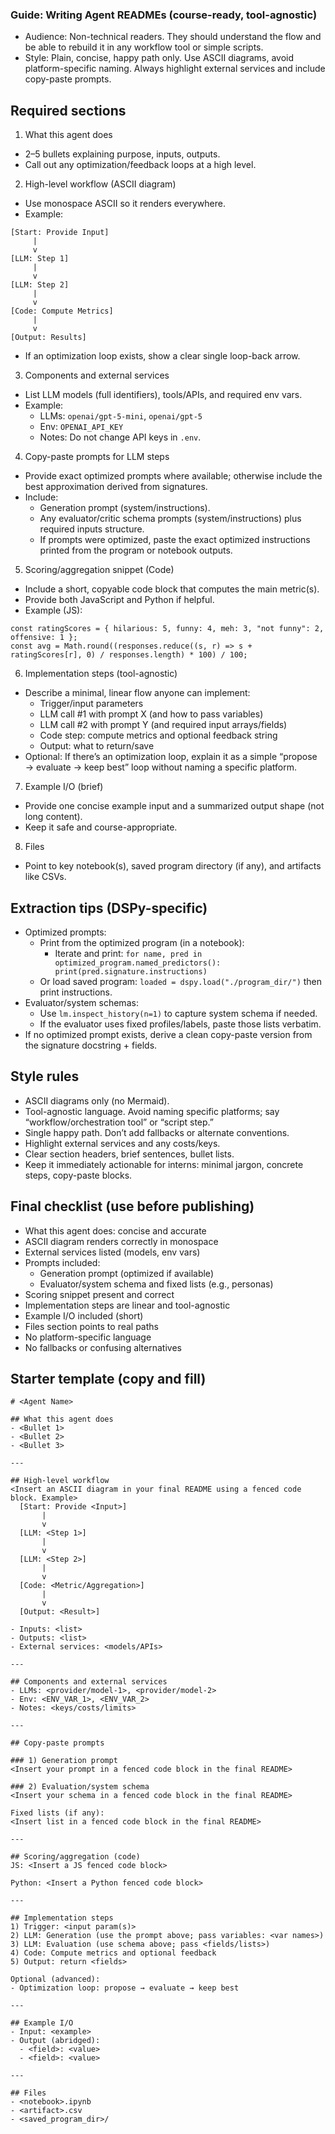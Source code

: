 ### Guide: Writing Agent READMEs (course-ready, tool-agnostic)

- Audience: Non-technical readers. They should understand the flow and be able to rebuild it in any workflow tool or simple scripts.
- Style: Plain, concise, happy path only. Use ASCII diagrams, avoid platform-specific naming. Always highlight external services and include copy-paste prompts.

## Required sections

1) What this agent does
- 2–5 bullets explaining purpose, inputs, outputs.
- Call out any optimization/feedback loops at a high level.

2) High-level workflow (ASCII diagram)
- Use monospace ASCII so it renders everywhere.
- Example:
```
[Start: Provide Input]
     |
     v
[LLM: Step 1]
     |
     v
[LLM: Step 2]
     |
     v
[Code: Compute Metrics]
     |
     v
[Output: Results]
```
- If an optimization loop exists, show a clear single loop-back arrow.

3) Components and external services
- List LLM models (full identifiers), tools/APIs, and required env vars.
- Example:
  - LLMs: `openai/gpt-5-mini`, `openai/gpt-5`
  - Env: `OPENAI_API_KEY`
  - Notes: Do not change API keys in `.env`.

4) Copy-paste prompts for LLM steps
- Provide exact optimized prompts where available; otherwise include the best approximation derived from signatures.
- Include:
  - Generation prompt (system/instructions).
  - Any evaluator/critic schema prompts (system/instructions) plus required inputs structure.
  - If prompts were optimized, paste the exact optimized instructions printed from the program or notebook outputs.

5) Scoring/aggregation snippet (Code)
- Include a short, copyable code block that computes the main metric(s).
- Provide both JavaScript and Python if helpful.
- Example (JS):
```
const ratingScores = { hilarious: 5, funny: 4, meh: 3, "not funny": 2, offensive: 1 };
const avg = Math.round((responses.reduce((s, r) => s + ratingScores[r], 0) / responses.length) * 100) / 100;
```

6) Implementation steps (tool-agnostic)
- Describe a minimal, linear flow anyone can implement:
  - Trigger/input parameters
  - LLM call #1 with prompt X (and how to pass variables)
  - LLM call #2 with prompt Y (and required input arrays/fields)
  - Code step: compute metrics and optional feedback string
  - Output: what to return/save
- Optional: If there’s an optimization loop, explain it as a simple “propose → evaluate → keep best” loop without naming a specific platform.

7) Example I/O (brief)
- Provide one concise example input and a summarized output shape (not long content).
- Keep it safe and course-appropriate.

8) Files
- Point to key notebook(s), saved program directory (if any), and artifacts like CSVs.

## Extraction tips (DSPy-specific)

- Optimized prompts:
  - Print from the optimized program (in a notebook):
    - Iterate and print: `for name, pred in optimized_program.named_predictors(): print(pred.signature.instructions)`
  - Or load saved program: `loaded = dspy.load("./program_dir/")` then print instructions.
- Evaluator/system schemas:
  - Use `lm.inspect_history(n=1)` to capture system schema if needed.
  - If the evaluator uses fixed profiles/labels, paste those lists verbatim.
- If no optimized prompt exists, derive a clean copy-paste version from the signature docstring + fields.

## Style rules

- ASCII diagrams only (no Mermaid).
- Tool-agnostic language. Avoid naming specific platforms; say “workflow/orchestration tool” or “script step.”
- Single happy path. Don’t add fallbacks or alternate conventions.
- Highlight external services and any costs/keys.
- Clear section headers, brief sentences, bullet lists.
- Keep it immediately actionable for interns: minimal jargon, concrete steps, copy-paste blocks.

## Final checklist (use before publishing)

- What this agent does: concise and accurate
- ASCII diagram renders correctly in monospace
- External services listed (models, env vars)
- Prompts included:
  - Generation prompt (optimized if available)
  - Evaluator/system schema and fixed lists (e.g., personas)
- Scoring snippet present and correct
- Implementation steps are linear and tool-agnostic
- Example I/O included (short)
- Files section points to real paths
- No platform-specific language
- No fallbacks or confusing alternatives

## Starter template (copy and fill)

```
# <Agent Name>

## What this agent does
- <Bullet 1>
- <Bullet 2>
- <Bullet 3>

---

## High-level workflow
<Insert an ASCII diagram in your final README using a fenced code block. Example>
  [Start: Provide <Input>]
       |
       v
  [LLM: <Step 1>]
       |
       v
  [LLM: <Step 2>]
       |
       v
  [Code: <Metric/Aggregation>]
       |
       v
  [Output: <Result>]

- Inputs: <list>
- Outputs: <list>
- External services: <models/APIs>

---

## Components and external services
- LLMs: <provider/model-1>, <provider/model-2>
- Env: <ENV_VAR_1>, <ENV_VAR_2>
- Notes: <keys/costs/limits>

---

## Copy‑paste prompts

### 1) Generation prompt
<Insert your prompt in a fenced code block in the final README>

### 2) Evaluation/system schema
<Insert your schema in a fenced code block in the final README>

Fixed lists (if any):
<Insert list in a fenced code block in the final README>

---

## Scoring/aggregation (code)
JS: <Insert a JS fenced code block>

Python: <Insert a Python fenced code block>

---

## Implementation steps
1) Trigger: <input param(s)>
2) LLM: Generation (use the prompt above; pass variables: <var names>)
3) LLM: Evaluation (use schema above; pass <fields/lists>)
4) Code: Compute metrics and optional feedback
5) Output: return <fields>

Optional (advanced):
- Optimization loop: propose → evaluate → keep best

---

## Example I/O
- Input: <example>
- Output (abridged):
  - <field>: <value>
  - <field>: <value>

---

## Files
- <notebook>.ipynb
- <artifact>.csv
- <saved_program_dir>/
```


